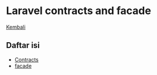 # Laravel contracts and facade

[Kembali](../readme.md)

## Daftar isi

- [Contracts](contracts.md)
- [facade](facade.md)
